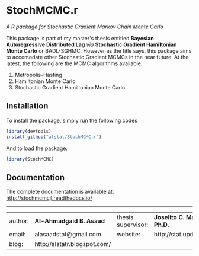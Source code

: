 # StochMCMC.r
*A R package for Stochastic Gradient Markov Chain Monte Carlo*

This package is part of my master's thesis entitled **Bayesian Autoregressive Distributed Lag** *via* **Stochastic Gradient Hamiltonian Monte Carlo** or BADL-SGHMC. However as the title says, this package aims to accomodate other Stochastic Gradient MCMCs in the near future. At the latest, the following are the MCMC algorithms available:

1. Metropolis-Hasting
2. Hamiltonian Monte Carlo
3. Stochastic Gradient Hamiltonian Monte Carlo

## Installation
To install the package, simply run the following codes
```R
library(devtools)
install_github("alstat/StochMCMC.r")
```
And to load the package:
```R
library(StochMCMC)
```

## Documentation
The complete documentation is available at: http://stochmcmcjl.readthedocs.io/

---
<table width=100%>
<tr><td>author:</td><td><b>Al-Ahmadgaid B. Asaad</b></td><td>thesis supervisor:</td><td><b>Joselito C. Magadia, Ph.D.</b></td></tr>
<tr><td>email:</td><td>alasaadstat@gmail.com</td><td>website:</td><td>http://stat.upd.edu.ph/</td></tr>
<tr><td>blog:</td><td>http://alstatr.blogspot.com/</td></tr>
</table>

